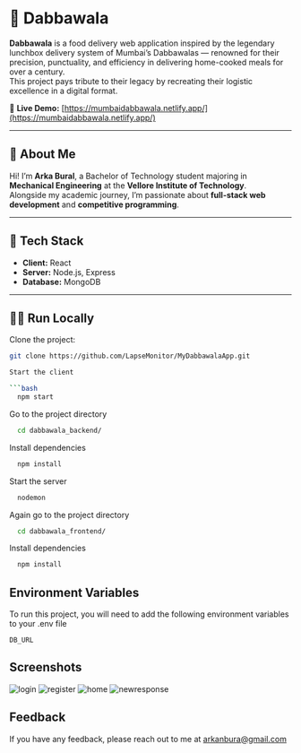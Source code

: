 # 🍱 Dabbawala

**Dabbawala** is a food delivery web application inspired by the legendary lunchbox delivery system of Mumbai’s Dabbawalas — renowned for their precision, punctuality, and efficiency in delivering home-cooked meals for over a century.  
This project pays tribute to their legacy by recreating their logistic excellence in a digital format.

🔗 **Live Demo:** [https://mumbaidabbawala.netlify.app/](https://mumbaidabbawala.netlify.app/)

---

## 🚀 About Me

Hi! I’m **Arka Bural**, a Bachelor of Technology student majoring in **Mechanical Engineering** at the **Vellore Institute of Technology**.  
Alongside my academic journey, I’m passionate about **full-stack web development** and **competitive programming**.  

---

## 🧰 Tech Stack

- **Client:** React  
- **Server:** Node.js, Express  
- **Database:** MongoDB  

---

## 🧑‍💻 Run Locally

Clone the project:
```bash
git clone https://github.com/LapseMonitor/MyDabbawalaApp.git

Start the client

```bash
  npm start
```

Go to the project directory

```bash
  cd dabbawala_backend/
```

Install dependencies

```bash
  npm install
```

Start the server

```bash
  nodemon
```
Again go to the project directory

```bash
  cd dabbawala_frontend/
```

Install dependencies

```bash
  npm install
```

## Environment Variables

To run this project, you will need to add the following environment variables to your .env file

`DB_URL`


## Screenshots
![login](https://github.com/imvktiwari/dabbawala/assets/101259079/8f188704-5df9-4c20-a163-ac43790d0f12)
![register](https://github.com/imvktiwari/dabbawala/assets/101259079/a5cb4102-c950-435e-b9ce-2a23047f7a15)
![home](https://github.com/imvktiwari/dabbawala/assets/101259079/7cab5448-8305-483b-afcc-123b4ac5b1fc)
![newresponse](https://github.com/imvktiwari/dabbawala/assets/101259079/fd81d2c7-898c-464b-820f-ed0a09836078)



## Feedback

If you have any feedback, please reach out to me at arkanbura@gmail.com

